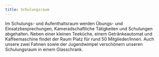 ```yaml
---
title: Schulungsraum
---
```


Im Schulungs- und Aufenthaltsraum werden Übungs- und Einsatzbesprechungen, Kameradschaftliche Tätigkeiten und Schulungen abgehalten. Neben einer kleinen Teeküche, einem Getränkeautomat und Kaffeemaschine findet der Raum Platz für rund 50 Mitglieder/Innen. Auch unsere zwei Fahnen sowie der Jugendwimpel verschönern unseren Schulungsraum in einem Glasschrank.